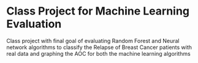 # Class Project for Machine Learning Evaluation

Class project with final goal of evaluating Random Forest and Neural network algorithms to classify the Relapse of Breast Cancer patients with real data and graphing the AOC for both the machine learning algorithms
